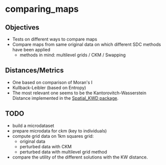 # comparing_maps

## Objectives

- Tests on different ways to compare maps
- Compare maps from same original data on which different SDC methods have been applied
  - methods in mind: multilevel grids / CKM / Swapping

## Distances/Metrics

- One based on comparison of Moran's I
- Kullback-Leibler (based on Entropy)
- The most relevant one seems to be the Kantorovitch-Wasserstein Distance implemented in the [Spatial_KWD package](https://github.com/eurostat/Spatial-KWD).

## TODO

- build a microdataset 
- prepare microdata for ckm (key to individuals)
- compute grid data on 1km squares grid:
  - original data
  - perturbed data with CKM
  - perturbed data with multilevel grid method
- compare the utility of the different solutions with the KW distance.
